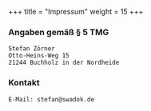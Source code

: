 +++
title = "Impressum"
weight = 15
+++

### Angaben gemäß § 5 TMG

    Stefan Zörner
    Otto-Heins-Weg 15
    21244 Buchholz in der Nordheide

### Kontakt

    E-Mail: stefan@swadok.de
